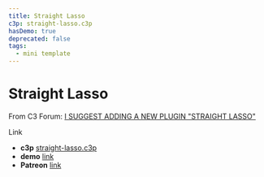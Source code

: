 ```yaml
---
title: Straight Lasso
c3p: straight-lasso.c3p
hasDemo: true
deprecated: false
tags:
  - mini template
---
```


# Straight Lasso

From C3 Forum: [I SUGGEST ADDING A NEW PLUGIN "STRAIGHT LASSO"](https://www.construct.net/en/forum/construct-3/general-discussion-7/suggest-adding-new-plugin-158450)

Link

* **c3p** [straight-lasso.c3p](source/c3p/straight-lasso.c3p)
* **demo** [link](demo)
* **Patreon** [link](https://patreon.com/el3um4s)
